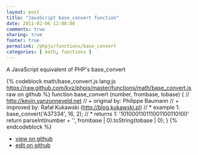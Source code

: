 ```yaml
---
layout: post
title: "JavaScript base_convert function"
date: 2011-02-06 12:00:00
comments: true
sharing: true
footer: true
permalink: /phpjs/functions/base_convert
categories: [ math, functions ]
---
```

A JavaScript equivalent of PHP's base_convert
<!-- more -->
{% codeblock math/base_convert.js lang:js https://raw.github.com/kvz/phpjs/master/functions/math/base_convert.js raw on github %}
function base_convert (number, frombase, tobase) {
    // http://kevin.vanzonneveld.net
    // +   original by: Philippe Baumann
    // +   improved by: Rafał Kukawski (http://blog.kukawski.pl)
    // *     example 1: base_convert('A37334', 16, 2);
    // *     returns 1: '101000110111001100110100'
    return parseInt(number + '', frombase | 0).toString(tobase | 0);
}
{% endcodeblock %}
<ul>
 <li><a href="https://github.com/kvz/phpjs/blob/master/functions/math/base_convert.js">view on github</a></li>
 <li><a href="https://github.com/kvz/phpjs/edit/master/functions/math/base_convert.js">edit on github</a></li>
</ul>
